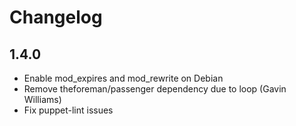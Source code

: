 # Changelog

## 1.4.0
* Enable mod_expires and mod_rewrite on Debian
* Remove theforeman/passenger dependency due to loop (Gavin Williams)
* Fix puppet-lint issues
